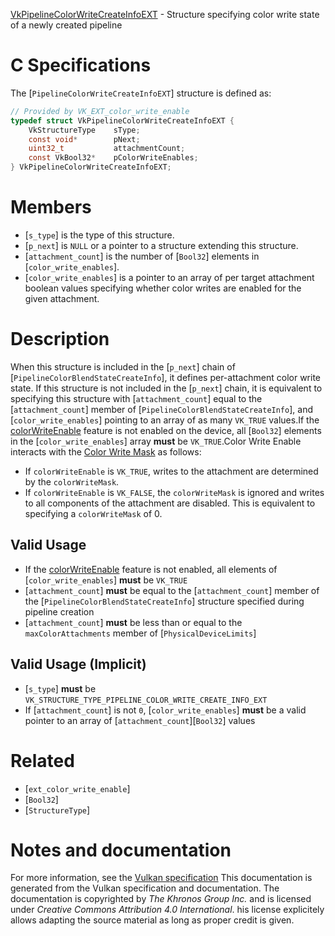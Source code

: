 [VkPipelineColorWriteCreateInfoEXT](https://www.khronos.org/registry/vulkan/specs/1.3-extensions/man/html/VkPipelineColorWriteCreateInfoEXT.html) - Structure specifying color write state of a newly created pipeline

# C Specifications
The [`PipelineColorWriteCreateInfoEXT`] structure is defined as:
```c
// Provided by VK_EXT_color_write_enable
typedef struct VkPipelineColorWriteCreateInfoEXT {
    VkStructureType    sType;
    const void*        pNext;
    uint32_t           attachmentCount;
    const VkBool32*    pColorWriteEnables;
} VkPipelineColorWriteCreateInfoEXT;
```

# Members
- [`s_type`] is the type of this structure.
- [`p_next`] is `NULL` or a pointer to a structure extending this structure.
- [`attachment_count`] is the number of [`Bool32`] elements in [`color_write_enables`].
- [`color_write_enables`] is a pointer to an array of per target attachment boolean values specifying whether color writes are enabled for the given attachment.

# Description
When this structure is included in the [`p_next`] chain of
[`PipelineColorBlendStateCreateInfo`], it defines per-attachment color
write state.
If this structure is not included in the [`p_next`] chain, it is equivalent
to specifying this structure with [`attachment_count`] equal to the
[`attachment_count`] member of [`PipelineColorBlendStateCreateInfo`],
and [`color_write_enables`] pointing to an array of as many `VK_TRUE`
values.If the [colorWriteEnable](https://www.khronos.org/registry/vulkan/specs/1.3-extensions/html/vkspec.html#features-colorWriteEnable) feature is not enabled
on the device, all [`Bool32`] elements in the
[`color_write_enables`] array  **must**  be `VK_TRUE`.Color Write Enable interacts with the [Color
Write Mask](https://www.khronos.org/registry/vulkan/specs/1.3-extensions/html/vkspec.html#framebuffer-color-write-mask) as follows:
- If `colorWriteEnable` is `VK_TRUE`, writes to the attachment are determined by the `colorWriteMask`.
- If `colorWriteEnable` is `VK_FALSE`, the `colorWriteMask` is ignored and writes to all components of the attachment are disabled. This is equivalent to specifying a `colorWriteMask` of 0.

## Valid Usage
-    If the [colorWriteEnable](https://www.khronos.org/registry/vulkan/specs/1.3-extensions/html/vkspec.html#features-colorWriteEnable) feature is not enabled, all elements of [`color_write_enables`] **must**  be `VK_TRUE`
-  [`attachment_count`] **must**  be equal to the [`attachment_count`] member of the [`PipelineColorBlendStateCreateInfo`] structure specified during pipeline creation
-  [`attachment_count`] **must**  be less than or equal to the `maxColorAttachments` member of [`PhysicalDeviceLimits`]

## Valid Usage (Implicit)
-  [`s_type`] **must**  be `VK_STRUCTURE_TYPE_PIPELINE_COLOR_WRITE_CREATE_INFO_EXT`
-    If [`attachment_count`] is not `0`, [`color_write_enables`] **must**  be a valid pointer to an array of [`attachment_count`][`Bool32`] values

# Related
- [`ext_color_write_enable`]
- [`Bool32`]
- [`StructureType`]

# Notes and documentation
For more information, see the [Vulkan specification](https://www.khronos.org/registry/vulkan/specs/1.3-extensions/html/vkspec.html)
This documentation is generated from the Vulkan specification and documentation.
The documentation is copyrighted by *The Khronos Group Inc.* and is licensed under *Creative Commons Attribution 4.0 International*.
his license explicitely allows adapting the source material as long as proper credit is given.
        